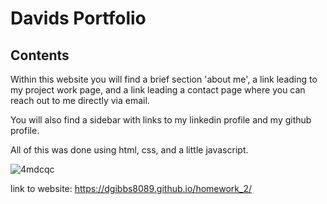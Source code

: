 # Davids Portfolio
## Contents
Within this website you will find a brief section 'about me', a link leading to my project work page, and a link leading a contact page where you can reach out to me directly via email. 

You will also find a sidebar with links to my linkedin profile and my github profile. 

All of this was done using html, css, and a little javascript. 

![4mdcqc](https://user-images.githubusercontent.com/69257164/99149208-3a2af680-2652-11eb-8571-bbff25cb3b72.jpg)

link to website: https://dgibbs8089.github.io/homework_2/
